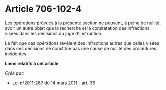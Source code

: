 # Article 706-102-4

Les opérations prévues à la présente section ne peuvent, à peine de nullité, avoir un autre objet que la recherche et la
constatation des infractions visées dans les décisions du juge d'instruction. 

Le fait que ces opérations révèlent des infractions autres que celles visées dans ces décisions ne constitue pas une cause de
nullité des procédures incidentes.

**Liens relatifs à cet article**

_Créé par_:

  - Loi n°2011-267 du 14 mars 2011 - art. 36
